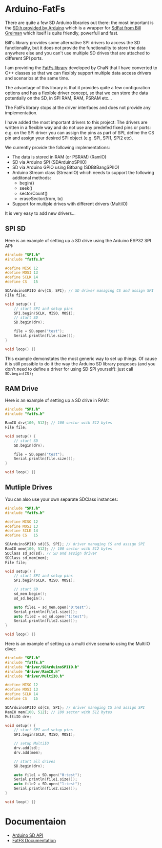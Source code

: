 # Arduino-FatFs

There are quite a few SD Arduino libraries out there: the most important is the [SD.h provided by Arduino](https://github.com/arduino-libraries/SD) which is a wrapper for [SdFat from Bill Greiman](https://github.com/greiman/SdFat) which itself is quite friendly, powerfull and fast.

Bill's library provides some alternative SPI drivers to access the SD functionality, but it does not provide the functionality to store the data anywhere else and you can't use multiple SD drives that are attached to different SPI ports.

I am providing the [FatFs library](http://elm-chan.org/fsw/ff/00index_e.html) developed by ChaN that I have converted to C++ classes so that we can flexibly support multiple data access drivers and scenarios at the same time.

The advantage of this library is that it provides quite a few configuration options and has a flexible driver concept, so that we can store the data potentially on the SD, in SPI RAM, RAM, PSRAM etc...

The FatFs library stops at the driver interfaces and does not provide any implementation. 

I have added the most important drivers to this project:  The drivers are written in a flexible way and do not use any predefed fixed pins or ports: e.g. on the SPI driver you can assign the pins as part of SPI, define the CS pin and assign your desired SPI object (e.g. SPI, SPI1, SPI2 etc).

We currently provide the following implementations:

- The data is stored in RAM (or PSRAM) (RamIO)
- SD via Arduino SPI (SDArduinoSPIIO)
- SD via Arduino GPIO using Bitbang (SDBitBangSPIIO)
- Arduino Stream class (StreamIO) which needs to support the following additonal methods:
    - begin()
    - seek()
    - sectorCount()
    - eraseSector(from, to)
- Support for multiple drives with different drivers (MultiIO)

It is very easy to add new drivers...

## SPI SD

Here is an example of setting up a SD drive using the Arduino ESP32 SPI API:

```C++
#include "SPI.h"
#include "fatfs.h"

#define MISO 12
#define MOSI 13
#define SCLK 14
#define CS   15

SDArduinoSPIIO drv{CS, SPI}; // SD driver managing CS and assign SPI
File file;

void setup() {
    // start SPI and setup pins
    SPI.begin(SCLK, MISO, MOSI);
    // start SD 
    SD.begin(drv); 

    file = SD.open("test");
    Serial.println(file.size());
}

void loop() {}

```
This example demonstates the most generic way to set up things. Of cause it is still possible to do it the way the Arduino SD library posposes (and you don't need to define a driver for using SD SPI yourself): just call ```SD.begin(CS);```


## RAM Drive

Here is an example of setting up a SD drive in RAM:

```C++
#include "SPI.h"
#include "fatfs.h"

RamIO drv{100, 512}; // 100 sector with 512 bytes
File file;

void setup() {
    // start SD 
    SD.begin(drv); 

    file = SD.open("test");
    Serial.println(file.size());
}

void loop() {}

```


## Mutliple Drives


You can also use your own separate SDClass instances:

```C++
#include "SPI.h"
#include "fatfs.h"

#define MISO 12
#define MOSI 13
#define SCLK 14
#define CS   15

SDArduinoSPIIO sd{CS, SPI}; // driver managing CS and assign SPI
RamIO mem{100, 512}; // 100 sector with 512 bytes
SDClass sd_sd{sd}; // SD and assign driver
SDClass sd_mem{mem};
File file;

void setup() {
    // start SPI and setup pins
    SPI.begin(SCLK, MISO, MOSI);

    // start SD 
    sd_mem.begin(); 
    sd_sd.begin(); 

    auto file1 = sd_mem.open("0:test");
    Serial.println(file1.size());
    auto file2 = sd_sd.open("1:test");
    Serial.println(file2.size());
}

void loop() {}

```

Here is an example of setting up a multi drive scenario using the MultiIO diver:

```C++
#include "SPI.h"
#include "fatfs.h"
#include "driver/SDArduinoSPIIO.h"
#include "driver/RamIO.h"
#include "driver/MultiIO.h"

#define MISO 12
#define MOSI 13
#define SCLK 14
#define CS   15

SDArduinoSPIIO sd{CS, SPI}; // driver managing CS and assign SPI
RamIO mem{100, 512}; // 100 sector with 512 bytes
MultiIO drv;

void setup() {
    // start SPI and setup pins
    SPI.begin(SCLK, MISO, MOSI);

    // setup MultiIO
    drv.add(sd);
    drv.add(mem);

    // start all drives 
    SD.begin(drv); 

    auto file1 = SD.open("0:test");
    Serial.println(file1.size());
    auto file2 = SD.open("1:test");
    Serial.println(file2.size());
}

void loop() {}

```

# Documentaion

- [Arduino SD API](https://www.arduino.cc/reference/en/libraries/sd/)
- [FatFS Documentation](http://elm-chan.org/fsw/ff/00index_e.html)

